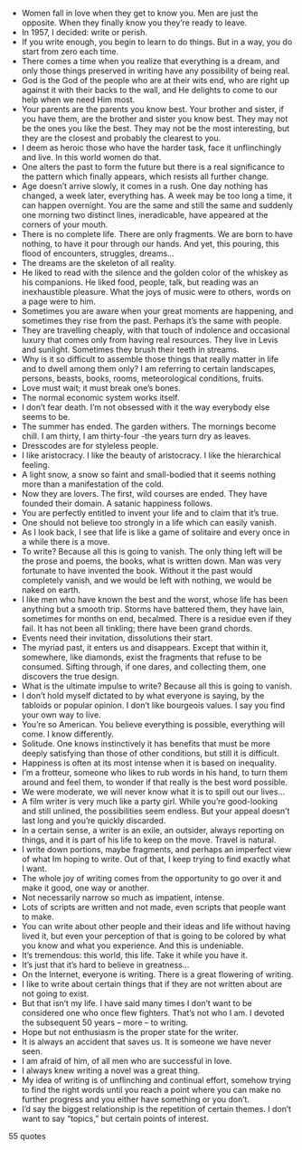  - Women fall in love when they get to know you. Men are just the opposite. When they finally know you they’re ready to leave.
 - In 1957, I decided: write or perish.
 - If you write enough, you begin to learn to do things. But in a way, you do start from zero each time.
 - There comes a time when you realize that everything is a dream, and only those things preserved in writing have any possibility of being real.
 - God is the God of the people who are at their wits end, who are right up against it with their backs to the wall, and He delights to come to our help when we need Him most.
 - Your parents are the parents you know best. Your brother and sister, if you have them, are the brother and sister you know best. They may not be the ones you like the best. They may not be the most interesting, but they are the closest and probably the clearest to you.
 - I deem as heroic those who have the harder task, face it unflinchingly and live. In this world women do that.
 - One alters the past to form the future but there is a real significance to the pattern which finally appears, which resists all further change.
 - Age doesn’t arrive slowly, it comes in a rush. One day nothing has changed, a week later, everything has. A week may be too long a time, it can happen overnight. You are the same and still the same and suddenly one morning two distinct lines, ineradicable, have appeared at the corners of your mouth.
 - There is no complete life. There are only fragments. We are born to have nothing, to have it pour through our hands. And yet, this pouring, this flood of encounters, struggles, dreams...
 - The dreams are the skeleton of all reality.
 - He liked to read with the silence and the golden color of the whiskey as his companions. He liked food, people, talk, but reading was an inexhaustible pleasure. What the joys of music were to others, words on a page were to him.
 - Sometimes you are aware when your great moments are happening, and sometimes they rise from the past. Perhaps it’s the same with people.
 - They are travelling cheaply, with that touch of indolence and occasional luxury that comes only from having real resources. They live in Levis and sunlight. Sometimes they brush their teeth in streams.
 - Why is it so difficult to assemble those things that really matter in life and to dwell among them only? I am referring to certain landscapes, persons, beasts, books, rooms, meteorological conditions, fruits.
 - Love must wait; it must break one’s bones.
 - The normal economic system works itself.
 - I don’t fear death. I’m not obsessed with it the way everybody else seems to be.
 - The summer has ended. The garden withers. The mornings become chill. I am thirty, I am thirty-four -the years turn dry as leaves.
 - Dresscodes are for styleless people.
 - I like aristocracy. I like the beauty of aristocracy. I like the hierarchical feeling.
 - A light snow, a snow so faint and small-bodied that it seems nothing more than a manifestation of the cold.
 - Now they are lovers. The first, wild courses are ended. They have founded their domain. A satanic happiness follows.
 - You are perfectly entitled to invent your life and to claim that it’s true.
 - One should not believe too strongly in a life which can easily vanish.
 - As I look back, I see that life is like a game of solitaire and every once in a while there is a move.
 - To write? Because all this is going to vanish. The only thing left will be the prose and poems, the books, what is written down. Man was very fortunate to have invented the book. Without it the past would completely vanish, and we would be left with nothing, we would be naked on earth.
 - I like men who have known the best and the worst, whose life has been anything but a smooth trip. Storms have battered them, they have lain, sometimes for months on end, becalmed. There is a residue even if they fail. It has not been all tinkling; there have been grand chords.
 - Events need their invitation, dissolutions their start.
 - The myriad past, it enters us and disappears. Except that within it, somewhere, like diamonds, exist the fragments that refuse to be consumed. Sifting through, if one dares, and collecting them, one discovers the true design.
 - What is the ultimate impulse to write? Because all this is going to vanish.
 - I don’t hold myself dictated to by what everyone is saying, by the tabloids or popular opinion. I don’t like bourgeois values. I say you find your own way to live.
 - You’re so American. You believe everything is possible, everything will come. I know differently.
 - Solitude. One knows instinctively it has benefits that must be more deeply satisfying than those of other conditions, but still it is difficult.
 - Happiness is often at its most intense when it is based on inequality.
 - I’m a frotteur, someone who likes to rub words in his hand, to turn them around and feel them, to wonder if that really is the best word possible.
 - We were moderate, we will never know what it is to spill out our lives...
 - A film writer is very much like a party girl. While you’re good-looking and still unlined, the possibilities seem endless. But your appeal doesn’t last long and you’re quickly discarded.
 - In a certain sense, a writer is an exile, an outsider, always reporting on things, and it is part of his life to keep on the move. Travel is natural.
 - I write down portions, maybe fragments, and perhaps an imperfect view of what Im hoping to write. Out of that, I keep trying to find exactly what I want.
 - The whole joy of writing comes from the opportunity to go over it and make it good, one way or another.
 - Not necessarily narrow so much as impatient, intense.
 - Lots of scripts are written and not made, even scripts that people want to make.
 - You can write about other people and their ideas and life without having lived it, but even your perception of that is going to be colored by what you know and what you experience. And this is undeniable.
 - It’s tremendous: this world, this life. Take it while you have it.
 - It’s just that it’s hard to believe in greatness...
 - On the Internet, everyone is writing. There is a great flowering of writing.
 - I like to write about certain things that if they are not written about are not going to exist.
 - But that isn’t my life. I have said many times I don’t want to be considered one who once flew fighters. That’s not who I am. I devoted the subsequent 50 years – more – to writing.
 - Hope but not enthusiasm is the proper state for the writer.
 - It is always an accident that saves us. It is someone we have never seen.
 - I am afraid of him, of all men who are successful in love.
 - I always knew writing a novel was a great thing.
 - My idea of writing is of unflinching and continual effort, somehow trying to find the right words until you reach a point where you can make no further progress and you either have something or you don’t.
 - I’d say the biggest relationship is the repetition of certain themes. I don’t want to say “topics,” but certain points of interest.

55 quotes